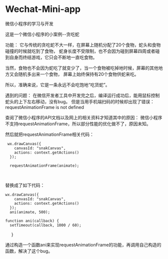 # Wechat-Mini-app
微信小程序的学习与开发

这是一个微信小程序的小案例--贪吃蛇

功能：
它与传统的贪吃蛇不大一样，在屏幕上随机分配了20个食物，蛇头和食物碰撞的时候就吃到了食物，
蛇身长度不受限制，也不会因为碰到屏幕四周或者碰到自身而终结游戏，它只会不断地一直吃食物。

当然，食物也不会因为蛇吃了就变少了，当一个食物被吃掉地时候，屏幕的其他地方又会随机多出来一个食物，
屏幕上始终保持有20个食物供蛇来吃。

所以，准确来说，它是一条永远不会吃饱地“吃货蛇”。

遇到的问题：
在微信开发者工具中开发完之后，编译运行成功后，能用鼠标控制蛇头的上下左右移动，没有bug。
但是当用手机端扫码的时候却出现了错误：
requestAnimationFrame is not defined

查阅了微信小程序的API文档以及网上的相关资料才知道其中的原因：
微信小程序不支持requestAnimationFrame，所以部分性能的优化做不了，原因未知。

然后就把requestAnimationFrame相关代码：

     wx.drawCanvas({
        canvasId: "snakCanvas",
        actions: context.getActions()
      });
      
      requestAnimationFrame(animate);
    
    
替换成了如下代码：

    wx.drawCanvas({
        canvasId: "snakCanvas",
        actions: context.getActions()
      });
      ani(animate, 500);
    
    function ani(callback) {
      setTimeout(callback, 1000 / 60);
      }
    
    
通过构造一个函数ani来实现requestAnimationFrame的功能，再调用自己构造的函数，解决了这个bug。
